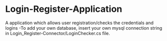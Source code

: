 # Login-Register-Application
A application which allows user registration/checks the credentials and logins
-To add your own database, insert your own mysql connection string in Login_Register-Connector/LoginChecker.cs file.
